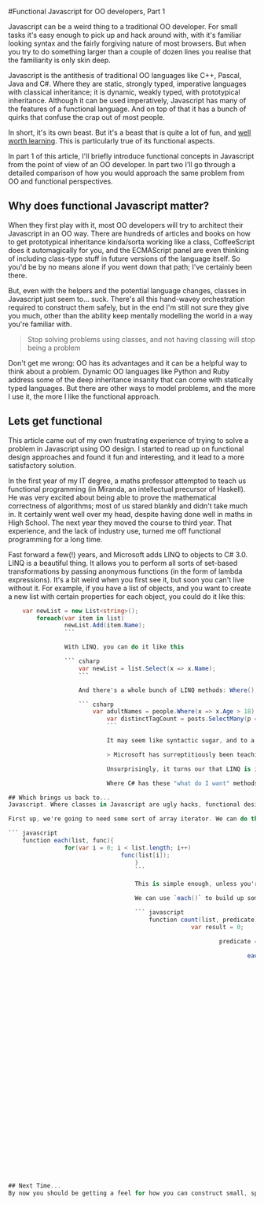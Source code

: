 #Functional Javascript for OO developers, Part 1

Javascript can be a weird thing to a traditional OO developer. For small tasks it's easy enough to pick up and hack around with, with it's familiar looking syntax and the fairly forgiving nature of most browsers. But when you try to do something larger than a couple of dozen lines you realise that the familiarity is only skin deep.

Javascript is the antithesis of traditional OO languages like C++, Pascal, Java and C#. Where they are static, strongly typed, imperative languages with classical inheritance; it is dynamic, weakly typed, with prototypical inheritance. Although it can be used imperatively, Javascript has many of the features of a functional language. And on top of that it has a bunch of quirks that confuse the crap out of most people.

In short, it's its own beast. But it's a beast that is quite a lot of fun, and [well worth learning](http://programmers.stackexchange.com/questions/74760/is-javascript-worth-learning-if-you-do-not-plan-on-being-a-web-developer/74777#74777). This is particularly true of its functional aspects. 

In part 1 of this article, I'll briefly introduce functional concepts in Javascript from the point of view of an OO developer. In part two I'll go through a detailed comparison of how you would approach the same problem from OO and functional perspectives. 

## Why does functional Javascript matter?
When they first play with it, most OO developers will try to architect their Javascript in an OO way. There are hundreds of articles and books on how to get prototypical inheritance kinda/sorta working like a class, CoffeeScript does it automagically for you, and the ECMAScript panel are even thinking of including class-type stuff in future versions of the language itself. So you'd be by no means alone if you went down that path; I've certainly been there.

But, even with the helpers and the potential language changes, classes in Javascript just seem to... suck. There's all this hand-wavey orchestration required to construct them safely, but in the end I'm still not sure they give you much, other than the ability keep mentally modelling the world in a way you're familiar with. 

> Stop solving problems using classes, and not having classing will stop being a problem

Don't get me wrong: OO has its advantages and it can be a helpful way to think about a problem. Dynamic OO languages like Python and Ruby address some of the deep inheritance insanity that can come with statically typed languages. But there are other ways to model problems, and the more I use it, the more I like the functional approach.


## Lets get functional 
This article came out of my own frustrating experience of trying to solve a problem in Javascript using OO design. I started to read up on functional design approaches and found it fun and interesting, and it lead to a more satisfactory solution. 

In the first year of my IT degree, a maths professor attempted to teach us functional programming (in Miranda, an intellectual precursor of Haskell). He was very excited about being able to prove the mathematical correctness of algorithms; most of us stared blankly and didn't take much in. It certainly went well over my head, despite having done well in maths in High School. The next year they moved the course to third year. That experience, and the lack of industry use, turned me off functional programming for a long time.

Fast forward a few(!) years, and Microsoft adds LINQ to objects to C# 3.0. LINQ is a beautiful thing. It allows you to perform all sorts of set-based transformations by passing anonymous functions (in the form of lambda expressions). It's a bit weird when you first see it, but soon you can't live without it. For example, if you have a list of objects, and you want to create a new list with certain properties for each object, you could do it like this:

``` csharp
	var newList = new List<string>();
		foreach(var item in list)
				newList.Add(item.Name);
				```

				With LINQ, you can do it like this

				``` csharp
					var newList = list.Select(x => x.Name);
					```

					And there's a whole bunch of LINQ methods: Where(), First(), Any(), Count(), SelectMany(), Aggregate(). Things get more fun when you chain them together:

					``` csharp
						var adultNames = people.Where(x => x.Age > 18).Select(x => x.Name);
							var distinctTagCount = posts.SelectMany(p => p.Tags).Distinct().Count();
							```

							It may seem like syntactic sugar, and to a degree it is. But so is almost everything useful about modern languages (otherwise we'd still all be writing C). But more than just sugar, LINQ starts to change the way you think: from "how do I get what I want" to "what do I want". That is, from imperative to functional thinking.

							> Microsoft has surreptitiously been teaching OO programmers to think functionally

							Unsurprisingly, it turns our that LINQ is inspired by good old functional languages, arguably by way of Ruby. Select() is the equivalent of a functional language's map(); Aggregate() is reduce(), SelectMany() is flatten(map()). 

							Where C# has these "what do I want" methods for collections of certain types, functional languages take this approach with *everything*. Where imperative (and OO) languages concern themselves with manipulating state, functional languages concern themselves with answering questions. 

## Which brings us back to...
Javascript. Where classes in Javascript are ugly hacks, functional design feels very at home. This is doubly the case if you use [underscore.js](http://underscorejs.org), a library which provides many of the standard "functional" functions. But even without underscore, it's easy to roll your own. Lets do that, to get into the functional flow.

First up, we're going to need some sort of array iterator. We can do this by wrapping up Javascript's for:

``` javascript
	function each(list, func){
				for(var i = 0; i < list.length; i++)
								func(list[i]);
									}
									```

									This is simple enough, unless you're not used to seeing functions passed as arguments (hold on tight, we'll do that a lot). If you're really keen, you can implement each() in a more 'functional' style with a recursive function rather than relying on the more imperative-style for loop.

									We can use `each()` to build up some other useful functions, like a conditional count:

									``` javascript
										function count(list, predicate){
													var result = 0;

															predicate = predicate || function(x){return true;};

																	each(list, function(x){if (predicate(x)) result++});
																			
																					return result;
																						}
																						```

																						The predicate here is a function that takes a list item and returns a boolean: if it evaluates to  true the count is incremented, otherwise it's not. If you don't supply a predicate we substitute a function that always returns true, counting all the items. Here's how it would be used:

																						``` javascript
																							var a = [1,2,3,4];
																								count(a); // 4
																									count(a, function(x){ return x > 1}); // 3
																									```

																									The ability to pass functions around as arguments and return values is known as having 'first class functions', and is a core feature of functional languages. Unfortunately Javascript's anonymous function syntax isn't as clean as, say, C#'s lambda syntax, but it is still quite readable. 

																									You'll also notice that we reference `result` in our anonymous function, even though it is declared in the outer `count()` function. This works because of a funky functional concept called closure. In essence, the anonymous function 'closes over' the variable, taking a reference with it whereever it goes and keeping it in scope. In some cases this can mean that a variable remains in scope longer than the function that declared it. It sounds weird, but is immensely useful.  

																									You can see it in use again here in the implementation of `map()`:

																									``` javascript
																										function map(list, func){
																													var values = [];

																															each(list, function(x){ values.push(func(x))});

																																	return values;
																																		}
																																		```

																																		Closures allow our first class functions to do rather useful things: it would be much harder to implement a generically useful `each()` if the function you gave it couldn't manipulate a data structure defined in the calling function.

## Next Time...
By now you should be getting a feel for how you can construct small, specific functions that answer a question ("what are the names of all the people 18 years or older") rather than modify state. But it's probably still not clear how you organise and orchestrate them to solve a problem that you may have traditionally modelled as classes and interfaces. I'll cover that in the next post.

